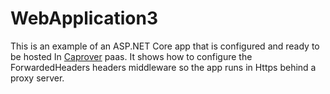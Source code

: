 # WebApplication3
This is an example of an ASP.NET Core app that is configured and ready to be hosted In <a href="https://caprover.com/">Caprover</a> paas. It shows how to configure the ForwardedHeaders
headers middleware so the app runs in Https behind a proxy server.
